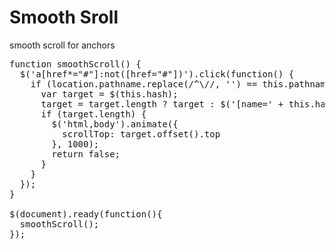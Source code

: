 # Smooth Sroll
smooth scroll for anchors

<pre>
function smoothScroll() {
  $('a[href*="#"]:not([href="#"])').click(function() {
    if (location.pathname.replace(/^\//, '') == this.pathname.replace(/^\//, '') && location.hostname == this.hostname) {
      var target = $(this.hash);
      target = target.length ? target : $('[name=' + this.hash.slice(1) + ']');
      if (target.length) {
        $('html,body').animate({
          scrollTop: target.offset().top
        }, 1000);
        return false;
      }
    }
  });
}

$(document).ready(function(){
  smoothScroll();
});
</pre>
